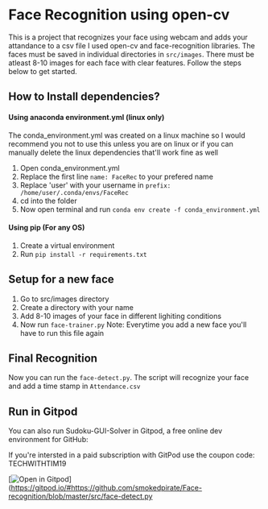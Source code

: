 # Face Recognition using open-cv

This is a project that recognizes your face using webcam and adds your attandance to a csv file
I used open-cv and face-recognition libraries. The faces must be saved in individual directories
in `src/images`. There must be atleast 8-10 images for each face with clear features.
Follow the steps below to get started.

## How to Install dependencies?

#### Using anaconda environment.yml (linux only)

The conda_environment.yml was created on a linux machine so I would recommend you not to use this unless you are on linux or if you can manually delete the linux dependencies that'll work fine as well

1. Open conda_environment.yml
2. Replace the first line `name: FaceRec` to your prefered name
3. Replace 'user' with your username in `prefix: /home/user/.conda/envs/FaceRec`
4. cd into the folder
5. Now open terminal and run
`conda env create -f conda_environment.yml`

#### Using pip (For any OS)

1. Create a virtual environment
2. Run `pip install -r requirements.txt`

## Setup for a new face

1. Go to src/images directory
2. Create a directory with your name
3. Add 8-10 images of your face in different lighiting conditions
4. Now run `face-trainer.py`
Note: Everytime you add a new face you'll have to run this file again

## Final Recognition

Now you can run the `face-detect.py`. The script will recognize your face and add a time stamp
in `Attendance.csv`

## Run in Gitpod

You can also run Sudoku-GUI-Solver in Gitpod, a free online dev environment for GitHub:

If you're intersted in a paid subscription with GitPod use the coupon code: TECHWITHTIM19

[![Open in Gitpod](https://gitpod.io/button/open-in-gitpod.svg)](https://gitpod.io/#https://github.com/smokedpirate/Face-recognition/blob/master/src/face-detect.py